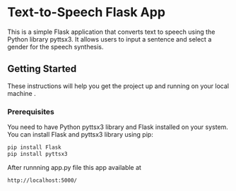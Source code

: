 # Text-to-Speech Flask App

This is a simple Flask application that converts text to speech using the Python library pyttsx3. It allows users to input a sentence and select a gender for the speech synthesis.

## Getting Started

These instructions will help you get the project up and running on your local machine .

### Prerequisites

You need to have Python pyttsx3 library  and Flask installed on your system. You can install Flask and pyttsx3 library using pip:

```bash
pip install Flask
pip install pyttsx3
```

After runnning app.py file this app available at
```bash
http://localhost:5000/
